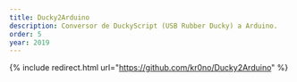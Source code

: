 ```yaml
---
title: Ducky2Arduino
description: Conversor de DuckyScript (USB Rubber Ducky) a Arduino.
order: 5
year: 2019
---
```


{% include redirect.html url="https://github.com/kr0no/Ducky2Arduino" %}